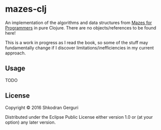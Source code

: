 # mazes-clj

An implementation of the algorithms and data structures from [Mazes for Programmers](https://pragprog.com/book/jbmaze/mazes-for-programmers)
in pure Clojure. There are no objects/references to be found here!

This is a work in progress as I read the book, so some of the stuff may fundamentally change if I discover limitations/inefficiencies in my current approach.

## Usage

TODO

## License

Copyright © 2016 Shkodran Gerguri

Distributed under the Eclipse Public License either version 1.0 or (at
your option) any later version.
